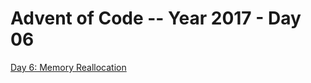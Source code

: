 # Advent of Code -- Year 2017 - Day 06

[Day 6: Memory Reallocation](https://adventofcode.com/2017/day/6)
